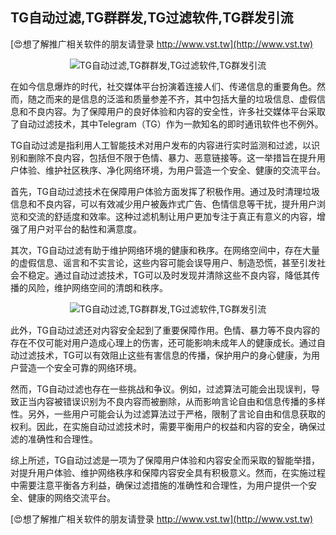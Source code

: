 ## **TG自动过滤,TG群群发,TG过滤软件,TG群发引流**

[😍想了解推广相关软件的朋友请登录 http://www.vst.tw](http://www.vst.tw)

 <center><img src="https://vst.tw/MP4/tuiguang/png/7.png" alt="TG自动过滤,TG群群发,TG过滤软件,TG群发引流"></center>

在如今信息爆炸的时代，社交媒体平台扮演着连接人们、传递信息的重要角色。然而，随之而来的是信息的泛滥和质量参差不齐，其中包括大量的垃圾信息、虚假信息和不良内容。为了保障用户的良好体验和内容的安全性，许多社交媒体平台采取了自动过滤技术，其中Telegram（TG）作为一款知名的即时通讯软件也不例外。

TG自动过滤是指利用人工智能技术对用户发布的内容进行实时监测和过滤，以识别和删除不良内容，包括但不限于色情、暴力、恶意链接等。这一举措旨在提升用户体验、维护社区秩序、净化网络环境，为用户营造一个安全、健康的交流平台。

首先，TG自动过滤技术在保障用户体验方面发挥了积极作用。通过及时清理垃圾信息和不良内容，可以有效减少用户被轰炸式广告、色情信息等干扰，提升用户浏览和交流的舒适度和效率。这种过滤机制让用户更加专注于真正有意义的内容，增强了用户对平台的黏性和满意度。

其次，TG自动过滤有助于维护网络环境的健康和秩序。在网络空间中，存在大量的虚假信息、谣言和不实言论，这些内容可能会误导用户、制造恐慌，甚至引发社会不稳定。通过自动过滤技术，TG可以及时发现并清除这些不良内容，降低其传播的风险，维护网络空间的清朗和秩序。

 <center><img src="https://vst.tw/MP4/tuiguang/png/6.png" alt="TG自动过滤,TG群群发,TG过滤软件,TG群发引流"></center>

此外，TG自动过滤还对内容安全起到了重要保障作用。色情、暴力等不良内容的存在不仅可能对用户造成心理上的伤害，还可能影响未成年人的健康成长。通过自动过滤技术，TG可以有效阻止这些有害信息的传播，保护用户的身心健康，为用户营造一个安全可靠的网络环境。

然而，TG自动过滤也存在一些挑战和争议。例如，过滤算法可能会出现误判，导致正当内容被错误识别为不良内容而被删除，从而影响言论自由和信息传播的多样性。另外，一些用户可能会认为过滤算法过于严格，限制了言论自由和信息获取的权利。因此，在实施自动过滤技术时，需要平衡用户的权益和内容的安全，确保过滤的准确性和合理性。

综上所述，TG自动过滤是一项为了保障用户体验和内容安全而采取的智能举措，对提升用户体验、维护网络秩序和保障内容安全具有积极意义。然而，在实施过程中需要注意平衡各方利益，确保过滤措施的准确性和合理性，为用户提供一个安全、健康的网络交流平台。

[😍想了解推广相关软件的朋友请登录 http://www.vst.tw](http://www.vst.tw)



